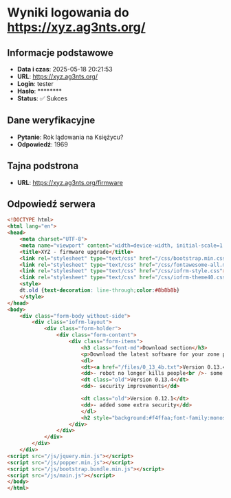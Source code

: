 # Wyniki logowania do https://xyz.ag3nts.org/

## Informacje podstawowe
- **Data i czas**: 2025-05-18 20:21:53
- **URL**: https://xyz.ag3nts.org/
- **Login**: tester
- **Hasło**: ********  <!-- maskujemy hasło -->
- **Status**: ✅ Sukces

## Dane weryfikacyjne
- **Pytanie**: Rok lądowania na Księżycu?
- **Odpowiedź**: 1969

## Tajna podstrona
- **URL**: https://xyz.ag3nts.org/firmware

## Odpowiedź serwera
```html
<!DOCTYPE html>
<html lang="en">
<head>
    <meta charset="UTF-8">
    <meta name="viewport" content="width=device-width, initial-scale=1.0">
    <title>XYZ - firmware upgrade</title>
    <link rel="stylesheet" type="text/css" href="/css/bootstrap.min.css">
    <link rel="stylesheet" type="text/css" href="/css/fontawesome-all.min.css">
    <link rel="stylesheet" type="text/css" href="/css/iofrm-style.css">
    <link rel="stylesheet" type="text/css" href="/css/iofrm-theme40.css">
    <style>
    dt.old {text-decoration: line-through;color:#8b8b8b}
    </style>
</head>
<body>
    <div class="form-body without-side">
        <div class="iofrm-layout">
            <div class="form-holder">
                <div class="form-content">
                    <div class="form-items">
                        <h3 class="font-md">Download section</h3>
                        <p>Download the latest software for your zone patrolling robot.</p>
                        <dl>
                        <dt><a href="/files/0_13_4b.txt">Version 0.13.4b</a></dt>
                        <dd>- robot no longer kills people<br />- some other stability improvements</dd>
                        <dt class="old">Version 0.13.4</dt>
                        <dd>- security improvements</dd>

                        <dt class="old">Version 0.12.1</dt>
                        <dd>- added some extra security</dd>
                        </dl>
                        <h2 style="background:#f4ffaa;font-family:monospace">{{FLG:FIRMWARE}}</h2>
                    </div>
                </div>
            </div>
        </div>
    </div>
<script src="/js/jquery.min.js"></script>
<script src="/js/popper.min.js"></script>
<script src="/js/bootstrap.bundle.min.js"></script>
<script src="/js/main.js"></script>
</body>
</html>

```
